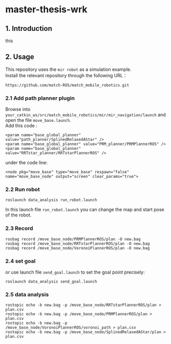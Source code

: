 # master-thesis-wrk
## 1. Introduction  
this 
## 2. Usage
This repository uses the `mir robot` as a simulation example.  
Install the relevant repository through the following URL：
```
https://github.com/match-ROS/match_mobile_robotics.git
```
### 2.1 Add path planner plugin
Browse into `your_catkin_ws/src/match_mobile_robotics/mir/mir_navigation/launch` and open the file `move_base.launch`.  
Add this code :
```
<param name="base_global_planner" value="path_planner/SplinedRelaxedAStar" />
<param name="base_global_planner" value="PRM_planner/PRMPlannerROS" />
<param name="base_global_planner" value="RRTstar_planner/RRTstarPlannerROS" />
```
under the code line:
```
<node pkg="move_base" type="move_base" respawn="false" name="move_base_node" output="screen" clear_params="true">
```
### 2.2 Run robot
```
roslaunch data_analysis run_robot.launch
```
In this launch file `run_robot.launch` you can change the map and start pose of the robot.  
### 2.3 Record
```
rosbag record /move_base_node/PRMPlannerROS/plan -O new.bag
rosbag record /move_base_node/RRTstarPlannerROS/plan -O new.bag
rosbag record /move_base_node/VoronoiPlannerROS/plan -O new.bag
```
### 2.4 set goal
or use launch file `send_goal.launch` to set the goal point precisely:
```
roslaunch data_analysis send_goal.launch
```
### 2.5 data analysis
```
rostopic echo -b new.bag -p /move_base_node/RRTstarPlannerROS/plan > plan.csv
rostopic echo -b new.bag -p /move_base_node/PRMPlannerROS/plan > plan.csv
rostopic echo -b new.bag -p /move_base_node/VoronoiPlannerROS/voronoi_path > plan.csv
rostopic echo -b new.bag -p /move_base_node/SplinedRelaxedAStar/plan > plan.csv
```
